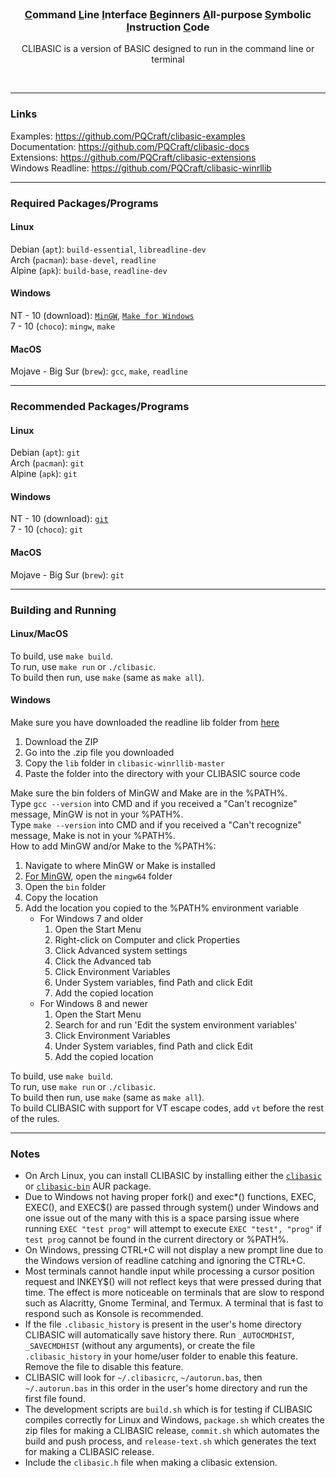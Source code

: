 <!----> <br>
### <p align="center"><ins>C</ins>ommand <ins>L</ins>ine <ins>I</ins>nterface <ins>B</ins>eginners <ins>A</ins>ll-purpose <ins>S</ins>ymbolic <ins>I</ins>nstruction <ins>C</ins>ode<br></p>
<p align="center">CLIBASIC is a version of BASIC designed to run in the command line or terminal</p>

<!----> <br>
---
### Links <br>
Examples: https://github.com/PQCraft/clibasic-examples <br>
Documentation: https://github.com/PQCraft/clibasic-docs <br>
Extensions: https://github.com/PQCraft/clibasic-extensions <br>
Windows Readline: https://github.com/PQCraft/clibasic-winrllib <br>

---
### Required Packages/Programs <br>
#### Linux <br>
Debian (`apt`): `build-essential`, `libreadline-dev` <br>
Arch (`pacman`): `base-devel`, `readline` <br>
Alpine (`apk`): `build-base`, `readline-dev` <br>
#### Windows <br>
NT - 10 (download): [`MinGW`](http://sourceforge.net/projects/mingw-w64/files/Toolchains%20targetting%20Win32/Personal%20Builds/mingw-builds/installer/mingw-w64-install.exe/download), [`Make for Windows`](http://gnuwin32.sourceforge.net/packages/make.htm) <br>
7 - 10 (`choco`): `mingw`, `make` <br>
#### MacOS <br>
Mojave - Big Sur (`brew`): `gcc`, `make`, `readline` <br>

---
### Recommended Packages/Programs <br>
#### Linux <br>
Debian (`apt`): `git` <br>
Arch (`pacman`): `git` <br>
Alpine (`apk`): `git` <br>
#### Windows <br>
NT - 10 (download): [`git`](https://git-scm.com/download/win) <br>
7 - 10 (`choco`): `git` <br>
#### MacOS <br>
Mojave - Big Sur (`brew`): `git` <br>

---
### Building and Running <br>
#### Linux/MacOS <br>
To build, use `make build`. <br>
To run, use `make run` or `./clibasic`. <br>
To build then run, use `make` (same as `make all`). <br>
#### Windows <br>
Make sure you have downloaded the readline lib folder from [here](https://github.com/PQCraft/clibasic-winrllib)
1. Download the ZIP
2. Go into the .zip file you downloaded
3. Copy the `lib` folder in `clibasic-winrllib-master`
4. Paste the folder into the directory with your CLIBASIC source code

Make sure the bin folders of MinGW and Make are in the %PATH%. <br>
Type `gcc --version` into CMD and if you received a "Can't recognize" message, MinGW is not in your %PATH%. <br>
Type `make --version` into CMD and if you received a "Can't recognize" message, Make is not in your %PATH%. <br>
How to add MinGW and/or Make to the %PATH%: <br>
1. Navigate to where MinGW or Make is installed
2. <ins>For MinGW</ins>, open the `mingw64` folder
3. Open the `bin` folder
4. Copy the location
5. Add the location you copied to the %PATH% environment variable
    - For Windows 7 and older
        1. Open the Start Menu
        2. Right-click on Computer and click Properties
        3. Click Advanced system settings
        4. Click the Advanced tab
        5. Click Environment Variables
        6. Under System variables, find Path and click Edit
        7. Add the copied location
    - For Windows 8 and newer
        1. Open the Start Menu
        2. Search for and run 'Edit the system environment variables'
        3. Click Environment Variables
        4. Under System variables, find Path and click Edit
        5. Add the copied location

To build, use `make build`. <br>
To run, use `make run` or `./clibasic`. <br>
To build then run, use `make` (same as `make all`). <br>
To build CLIBASIC with support for VT escape codes, add `vt` before the rest of the rules. <br>

---
### Notes <br>
- On Arch Linux, you can install CLIBASIC by installing either the [`clibasic`](https://aur.archlinux.org/packages/clibasic/) or [`clibasic-bin`](https://aur.archlinux.org/packages/clibasic-bin/) AUR package.
- Due to Windows not having proper fork() and exec\*() functions, EXEC, EXEC(), and EXEC$() are passed through system() under Windows and one issue out of the many with this is a space parsing issue where running `EXEC "test prog"` will attempt to execute `EXEC "test", "prog"` if `test prog` cannot be found in the current directory or %PATH%.
- On Windows, pressing CTRL+C will not display a new prompt line due to the Windows version of readline catching and ignoring the CTRL+C.
- Most terminals cannot handle input while processing a cursor position request and INKEY$() will not reflect keys that were pressed during that time. The effect is more noticeable on terminals that are slow to respond such as Alacritty, Gnome Terminal, and Termux. A terminal that is fast to respond such as Konsole is recommended.
- If the file `.clibasic_history` is present in the user's home directory CLIBASIC will automatically save history there. Run `_AUTOCMDHIST`, `_SAVECMDHIST` (without any arguments), or create the file `.clibasic_history` in your home/user folder to enable this feature. Remove the file to disable this feature.
- CLIBASIC will look for `~/.clibasicrc`, `~/autorun.bas`, then `~/.autorun.bas` in this order in the user's home directory and run the first file found.
- The development scripts are `build.sh` which is for testing if CLIBASIC compiles correctly for Linux and Windows, `package.sh` which creates the zip files for making a CLIBASIC release, `commit.sh` which automates the build and push process, and `release-text.sh` which generates the text for making a CLIBASIC release.
- Include the `clibasic.h` file when making a clibasic extension.

